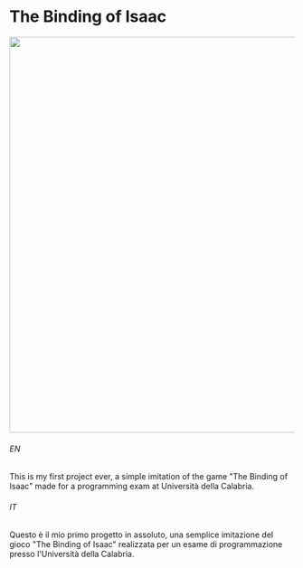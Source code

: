 # The Binding of Isaac

<img src="https://user-images.githubusercontent.com/61635120/216483141-0b53f8f1-71f3-41c3-92b8-49b2e1528d18.gif" width="700" />

###### EN
This is my first project ever, a simple imitation of the game "The Binding of Isaac" made for a programming exam at Università della Calabria.

###### IT
Questo è il mio primo progetto in assoluto, una semplice imitazione del gioco "The Binding of Isaac" realizzata per un esame di programmazione presso l'Università della Calabria.
